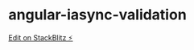 # angular-iasync-validation

[Edit on StackBlitz ⚡️](https://stackblitz.com/edit/angular-iasync-validation)
